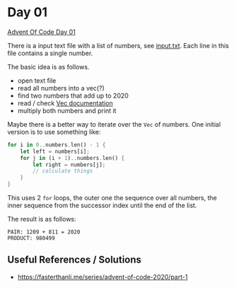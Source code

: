 # Day 01

[Advent Of Code Day 01](https://adventofcode.com/2020/day/1)

There is a input text file with a list of numbers, see [input.txt](./input.txt). Each line in this file contains a single number.

The basic idea is as follows.

* open text file
* read all numbers into a vec(?)
* find two numbers that add up to 2020
* read / check [Vec documentation](https://doc.rust-lang.org/std/vec/struct.Vec.html)
* multiply both numbers and print it

Maybe there is a better way to iterate over the `Vec` of numbers. One initial version is to use something like:

```rust
for i in 0..numbers.len() - 1 {
    let left = numbers[i];
    for j in (i + 1)..numbers.len() {
        let right = numbers[j];
        // calculate things
    }
}
```

This uses 2 `for` loops, the outer one the sequence over all numbers, the inner sequence from the successor index until the end of the list.

The result is as follows:

```
PAIR: 1209 + 811 = 2020
PRODUCT: 980499
```


## Useful References / Solutions

* https://fasterthanli.me/series/advent-of-code-2020/part-1
